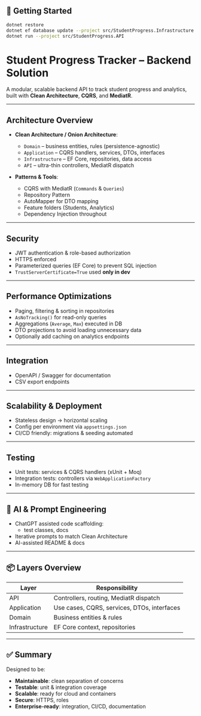 ## 🚀 Getting Started
```bash
dotnet restore
dotnet ef database update --project src/StudentProgress.Infrastructure
dotnet run --project src/StudentProgress.API
```
# Student Progress Tracker – Backend Solution

A modular, scalable backend API to track student progress and analytics, built with **Clean Architecture**, **CQRS**, and **MediatR**.

---

## Architecture Overview

- **Clean Architecture / Onion Architecture**:
  - `Domain` – business entities, rules (persistence-agnostic)
  - `Application` – CQRS handlers, services, DTOs, interfaces
  - `Infrastructure` – EF Core, repositories, data access
  - `API` – ultra-thin controllers, MediatR dispatch

- **Patterns & Tools**:
  - CQRS with MediatR (`Commands` & `Queries`)
  - Repository Pattern
  - AutoMapper for DTO mapping
  - Feature folders (Students, Analytics)
  - Dependency Injection throughout

---

## Security

- JWT authentication & role-based authorization
- HTTPS enforced
- Parameterized queries (EF Core) to prevent SQL injection
- `TrustServerCertificate=True` used **only in dev**

---

## Performance Optimizations

- Paging, filtering & sorting in repositories
- `AsNoTracking()` for read-only queries
- Aggregations (`Average`, `Max`) executed in DB
- DTO projections to avoid loading unnecessary data
- Optionally add caching on analytics endpoints

---

## Integration

- OpenAPI / Swagger for documentation
- CSV export endpoints

---

## Scalability & Deployment

- Stateless design → horizontal scaling
- Config per environment via `appsettings.json`
- CI/CD friendly: migrations & seeding automated

---

## Testing

- Unit tests: services & CQRS handlers (xUnit + Moq)
- Integration tests: controllers via `WebApplicationFactory`
- In-memory DB for fast testing

---

## 🤖 AI & Prompt Engineering

- ChatGPT assisted code scaffolding:
  - test classes, docs
- Iterative prompts to match Clean Architecture
- AI-assisted README & docs

---

## 📦 Layers Overview

| Layer          | Responsibility                              |
|----------------|---------------------------------------------|
| API            | Controllers, routing, MediatR dispatch      |
| Application    | Use cases, CQRS, services, DTOs, interfaces |
| Domain         | Business entities & rules                   |
| Infrastructure | EF Core context, repositories               |

---

## ✅ Summary

Designed to be:
- **Maintainable**: clean separation of concerns
- **Testable**: unit & integration coverage
- **Scalable**: ready for cloud and containers
- **Secure**: HTTPS, roles
- **Enterprise-ready**: integration, CI/CD, documentation
